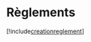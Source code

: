 # Règlements

[!include[creationreglement](reglements.creationreglement.autogen.md)]



























































































































